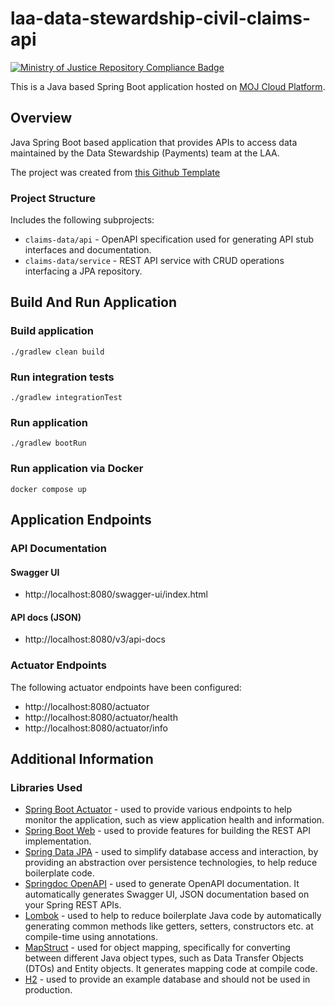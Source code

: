 # laa-data-stewardship-civil-claims-api
[![Ministry of Justice Repository Compliance Badge](https://github-community.service.justice.gov.uk/repository-standards/api/laa-data-stewardship-civil-claims-api/badge)](https://github-community.service.justice.gov.uk/repository-standards/laa-data-stewardship-civil-claims-api)

This is a Java based Spring Boot application hosted on [MOJ Cloud Platform](https://user-guide.cloud-platform.service.justice.gov.uk/documentation/concepts/what-is-the-cloud-platform.html).

## Overview

Java Spring Boot based application that provides APIs to access data maintained by the Data Stewardship (Payments) team at the LAA.

The project was created from [this Github Template](https://github.com/ministryofjustice/laa-spring-boot-microservice-template) 

### Project Structure
Includes the following subprojects:

- `claims-data/api` - OpenAPI specification used for generating API stub interfaces and documentation.
- `claims-data/service` - REST API service with CRUD operations interfacing a JPA repository.

## Build And Run Application

### Build application
`./gradlew clean build`

### Run integration tests
`./gradlew integrationTest`

### Run application
`./gradlew bootRun`

### Run application via Docker
`docker compose up`

## Application Endpoints

### API Documentation

#### Swagger UI
- http://localhost:8080/swagger-ui/index.html
#### API docs (JSON)
- http://localhost:8080/v3/api-docs

### Actuator Endpoints
The following actuator endpoints have been configured:
- http://localhost:8080/actuator
- http://localhost:8080/actuator/health
- http://localhost:8080/actuator/info

## Additional Information

### Libraries Used
- [Spring Boot Actuator](https://docs.spring.io/spring-boot/reference/actuator/index.html) - used to provide various endpoints to help monitor the application, such as view application health and information.
- [Spring Boot Web](https://docs.spring.io/spring-boot/reference/web/index.html) - used to provide features for building the REST API implementation.
- [Spring Data JPA](https://docs.spring.io/spring-data/jpa/reference/jpa.html) - used to simplify database access and interaction, by providing an abstraction over persistence technologies, to help reduce boilerplate code.
- [Springdoc OpenAPI](https://springdoc.org/) - used to generate OpenAPI documentation. It automatically generates Swagger UI, JSON documentation based on your Spring REST APIs.
- [Lombok](https://projectlombok.org/) - used to help to reduce boilerplate Java code by automatically generating common
  methods like getters, setters, constructors etc. at compile-time using annotations.
- [MapStruct](https://mapstruct.org/) - used for object mapping, specifically for converting between different Java object types, such as Data Transfer Objects (DTOs)
  and Entity objects. It generates mapping code at compile code.
- [H2](https://www.h2database.com/html/main.html) - used to provide an example database and should not be used in production.


